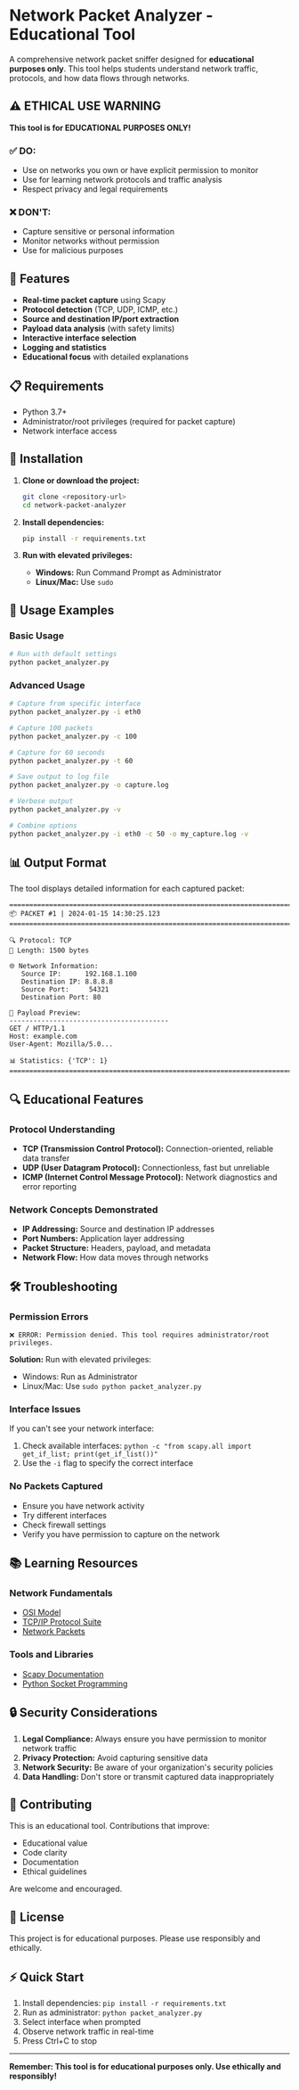# Network Packet Analyzer - Educational Tool

A comprehensive network packet sniffer designed for **educational purposes only**. This tool helps students understand network traffic, protocols, and how data flows through networks.

## ⚠️ ETHICAL USE WARNING

**This tool is for EDUCATIONAL PURPOSES ONLY!**

### ✅ DO:
- Use on networks you own or have explicit permission to monitor
- Use for learning network protocols and traffic analysis
- Respect privacy and legal requirements

### ❌ DON'T:
- Capture sensitive or personal information
- Monitor networks without permission
- Use for malicious purposes

## 🚀 Features

- **Real-time packet capture** using Scapy
- **Protocol detection** (TCP, UDP, ICMP, etc.)
- **Source and destination IP/port extraction**
- **Payload data analysis** (with safety limits)
- **Interactive interface selection**
- **Logging and statistics**
- **Educational focus** with detailed explanations

## 📋 Requirements

- Python 3.7+
- Administrator/root privileges (required for packet capture)
- Network interface access

## 🔧 Installation

1. **Clone or download the project:**
   ```bash
   git clone <repository-url>
   cd network-packet-analyzer
   ```

2. **Install dependencies:**
   ```bash
   pip install -r requirements.txt
   ```

3. **Run with elevated privileges:**
   - **Windows:** Run Command Prompt as Administrator
   - **Linux/Mac:** Use `sudo`

## 🎯 Usage Examples

### Basic Usage
```bash
# Run with default settings
python packet_analyzer.py
```

### Advanced Usage
```bash
# Capture from specific interface
python packet_analyzer.py -i eth0

# Capture 100 packets
python packet_analyzer.py -c 100

# Capture for 60 seconds
python packet_analyzer.py -t 60

# Save output to log file
python packet_analyzer.py -o capture.log

# Verbose output
python packet_analyzer.py -v

# Combine options
python packet_analyzer.py -i eth0 -c 50 -o my_capture.log -v
```

## 📊 Output Format

The tool displays detailed information for each captured packet:

```
================================================================================
📦 PACKET #1 | 2024-01-15 14:30:25.123
================================================================================

🔍 Protocol: TCP
📏 Length: 1500 bytes

🌐 Network Information:
   Source IP:      192.168.1.100
   Destination IP: 8.8.8.8
   Source Port:     54321
   Destination Port: 80

📄 Payload Preview:
----------------------------------------
GET / HTTP/1.1
Host: example.com
User-Agent: Mozilla/5.0...

📊 Statistics: {'TCP': 1}
================================================================================
```

## 🔍 Educational Features

### Protocol Understanding
- **TCP (Transmission Control Protocol):** Connection-oriented, reliable data transfer
- **UDP (User Datagram Protocol):** Connectionless, fast but unreliable
- **ICMP (Internet Control Message Protocol):** Network diagnostics and error reporting

### Network Concepts Demonstrated
- **IP Addressing:** Source and destination IP addresses
- **Port Numbers:** Application layer addressing
- **Packet Structure:** Headers, payload, and metadata
- **Network Flow:** How data moves through networks

## 🛠️ Troubleshooting

### Permission Errors
```
❌ ERROR: Permission denied. This tool requires administrator/root privileges.
```
**Solution:** Run with elevated privileges:
- Windows: Run as Administrator
- Linux/Mac: Use `sudo python packet_analyzer.py`

### Interface Issues
If you can't see your network interface:
1. Check available interfaces: `python -c "from scapy.all import get_if_list; print(get_if_list())"`
2. Use the `-i` flag to specify the correct interface

### No Packets Captured
- Ensure you have network activity
- Try different interfaces
- Check firewall settings
- Verify you have permission to capture on the network

## 📚 Learning Resources

### Network Fundamentals
- [OSI Model](https://en.wikipedia.org/wiki/OSI_model)
- [TCP/IP Protocol Suite](https://en.wikipedia.org/wiki/Internet_protocol_suite)
- [Network Packets](https://en.wikipedia.org/wiki/Network_packet)

### Tools and Libraries
- [Scapy Documentation](https://scapy.readthedocs.io/)
- [Python Socket Programming](https://docs.python.org/3/library/socket.html)

## 🔒 Security Considerations

1. **Legal Compliance:** Always ensure you have permission to monitor network traffic
2. **Privacy Protection:** Avoid capturing sensitive data
3. **Network Security:** Be aware of your organization's security policies
4. **Data Handling:** Don't store or transmit captured data inappropriately

## 🤝 Contributing

This is an educational tool. Contributions that improve:
- Educational value
- Code clarity
- Documentation
- Ethical guidelines

Are welcome and encouraged.

## 📄 License

This project is for educational purposes. Please use responsibly and ethically.

## ⚡ Quick Start

1. Install dependencies: `pip install -r requirements.txt`
2. Run as administrator: `python packet_analyzer.py`
3. Select interface when prompted
4. Observe network traffic in real-time
5. Press Ctrl+C to stop

---

**Remember: This tool is for educational purposes only. Use ethically and responsibly!** 